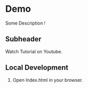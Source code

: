 # Demo

Some Description !

## Subheader

Watch Tutorial on Youtube.

 ## Local Development

 1. Open Index.html in your browser.
